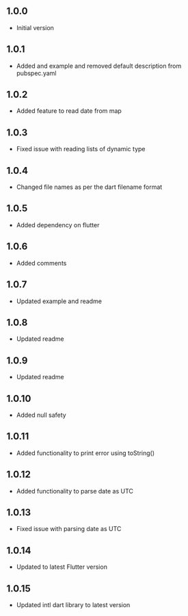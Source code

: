 ## 1.0.0

- Initial version

## 1.0.1

- Added and example and removed default description from pubspec.yaml

## 1.0.2

- Added feature to read date from map

## 1.0.3

- Fixed issue with reading lists of dynamic type

## 1.0.4

- Changed file names as per the dart filename format

## 1.0.5

- Added dependency on flutter

## 1.0.6

- Added comments

## 1.0.7

- Updated example and readme

## 1.0.8

- Updated readme

## 1.0.9

- Updated readme

## 1.0.10

- Added null safety

## 1.0.11

- Added functionality to print error using toString()

## 1.0.12

- Added functionality to parse date as UTC

## 1.0.13

- Fixed issue with parsing date as UTC

## 1.0.14

- Updated to latest Flutter version

## 1.0.15

- Updated intl dart library to latest version
